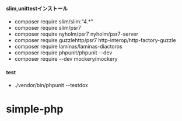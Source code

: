 #### slim,unittestインストール
+ composer require slim/slim:"4.*"
+ composer require slim/psr7
+ composer require nyholm/psr7 nyholm/psr7-server
+ composer require guzzlehttp/psr7 http-interop/http-factory-guzzle
+ composer require laminas/laminas-diactoros
+ composer require phpunit/phpunit --dev
+ composer require --dev mockery/mockery

#### test
+ ./vendor/bin/phpunit  --testdox
# simple-php

